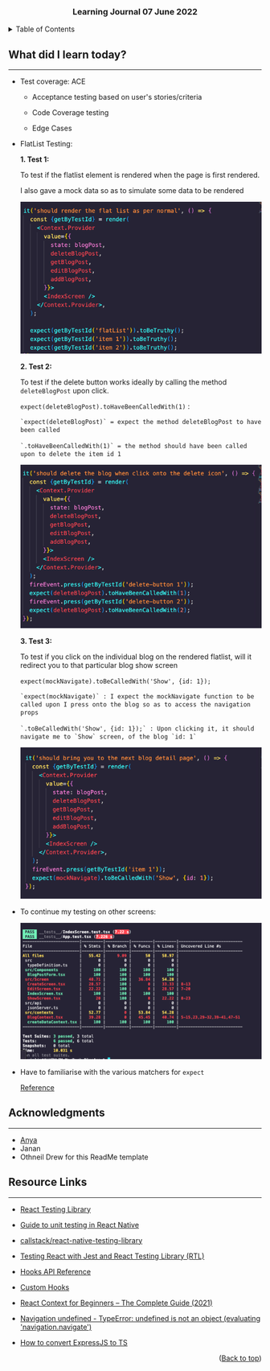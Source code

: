 <div id="top"></div>

<br />

<h3 align="center">Learning Journal 07 June 2022</h3>

<!-- TABLE OF CONTENTS -->
<details>
  <summary>Table of Contents</summary>
  <ul>
    <li><a href="#what-did-i-learn-today">What did I learn today?</a></li>
    <li><a href="#acknowledgments">Acknowledgments</a></li>
    <li><a href="#resource-links">Resource Links</a></li>
  </ul>
</details>

<!-- ABOUT THE PROJECT -->
## What did I learn today? ##
----
<!-- Type what you learnt here -->

- Test coverage: ACE

  - Acceptance testing based on user's stories/criteria

  - Code Coverage testing

  - Edge Cases

- FlatList Testing:

  **1. Test 1:**

    To test if the flatlist element is rendered when the page is first rendered.

    I also gave a mock data so as to simulate some data to be rendered

    <img src = './img/flatListTest1.png'/>

  **2. Test 2:**

    To test if the delete button works ideally by calling the method `deleteBlogPost` upon click.

    `expect(deleteBlogPost).toHaveBeenCalledWith(1)` : 
      
      `expect(deleteBlogPost)` = expect the method deleteBlogPost to have been called 
      
      `.toHaveBeenCalledWith(1)` = the method should have been called upon to delete the item id 1

    <img src = './img/flatListTest2.png'/>

  **3. Test 3:**

    To test if you click on the individual blog on the rendered flatlist, will it redirect you to that particular blog show screen

    `expect(mockNavigate).toBeCalledWith('Show', {id: 1});`

      `expect(mockNavigate)` : I expect the mockNavigate function to be called upon I press onto the blog so as to access the navigation props

      `.toBeCalledWith('Show', {id: 1});` : Upon clicking it, it should navigate me to `Show` screen, of the blog `id: 1`

    <img src = './img/flatListTest3.png'/>

- To continue my testing on other screens:

  <img src = './img/testingResult07062022.png'/>

- Have to familiarise with the various matchers for `expect` 

  [Reference](https://jestjs.io/docs/expect)


<!-- ACKNOWLEDGMENTS -->
## Acknowledgments ##
----
* [Anya](https://github.com/huanganya/react-native-starter)
* Janan
* Othneil Drew for this ReadMe template

<!-- Resource Links -->
## Resource Links ##
----

* [React Testing Library](https://testing-library.com/docs/react-testing-library/intro/)

* [Guide to unit testing in React Native](https://blog.logrocket.com/unit-testing-react-native/#:~:text=Jest%20provides%20the%20testing%20environment,or%20a%20native%20mobile%20environment.)

* [callstack/react-native-testing-library](https://github.com/callstack/react-native-testing-library)

* [Testing React with Jest and React Testing Library (RTL)](https://nlbsg.udemy.com/course/react-testing-library/learn/lecture/24418712#overview)

* [Hooks API Reference](https://reactjs.org/docs/hooks-reference.html)

* [Custom Hooks](https://reactjs.org/docs/hooks-custom.html)

* [React Context for Beginners – The Complete Guide (2021)](https://www.freecodecamp.org/news/react-context-for-beginners/#:~:text=React%20context%20caveats-,What%20is%20React%20context%3F,across%20our%20components%20more%20easily.)

* [Navigation undefined - TypeError: undefined is not an object (evaluating 'navigation.navigate')](https://stackoverflow.com/questions/66293379/navigation-undefined-typeerror-undefined-is-not-an-object-evaluating-naviga)

* [How to convert ExpressJS to TS](https://blog.phillipninan.com/how-to-convert-expressjs-to-typescript)

<p align="right">(<a href="#top">Back to top</a>)</p>

